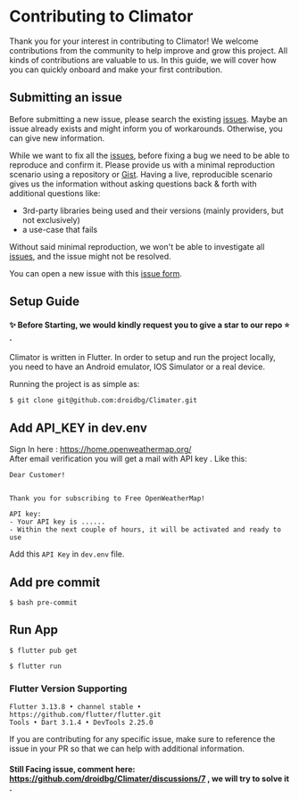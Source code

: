 # Contributing to Climator

Thank you for your interest in contributing to Climator! We welcome contributions from the community to help improve and grow this project. All kinds of contributions are valuable to us. In this guide, we will cover how you can quickly onboard and make your first contribution.

## Submitting an issue


Before submitting a new issue, please search the existing [issues](https://github.com/droidbg/climator/issues). Maybe an issue already exists and might inform you of workarounds. Otherwise, you can give new information.

While we want to fix all the [issues](https://github.com/droidbg/climator/issues), before fixing a bug we need to be able to reproduce and confirm it. Please provide us with a minimal reproduction scenario using a repository or [Gist](https://gist.github.com/). Having a live, reproducible scenario gives us the information without asking questions back & forth with additional questions like:

- 3rd-party libraries being used and their versions (mainly providers, but not exclusively)
- a use-case that fails

Without said minimal reproduction, we won't be able to investigate all [issues](https://github.com/droidbg/climator/issues), and the issue might not be resolved.

You can open a new issue with this [issue form](https://github.com/droidbg/climator/issues/new).


## Setup Guide

#### ✨ Before Starting, we would kindly request you to give a star to our repo ⭐️ .

Climator is written in Flutter. In order to setup and run the project locally, you need to have an Android emulator, IOS Simulator or a real device.

Running the project is as simple as:

```
$ git clone git@github.com:droidbg/Climater.git

```
## Add API_KEY in dev.env

Sign In here : https://home.openweathermap.org/ 
<br>
After email verification you will get a mail with API key .
Like this: 
```
Dear Customer!


Thank you for subscribing to Free OpenWeatherMap!

API key:
- Your API key is ......
- Within the next couple of hours, it will be activated and ready to use

```
Add this `API Key` in `dev.env` file.

## Add pre commit

```
$ bash pre-commit
```

## Run App
```
$ flutter pub get

$ flutter run
```

### Flutter Version Supporting
```
Flutter 3.13.8 • channel stable • https://github.com/flutter/flutter.git
Tools • Dart 3.1.4 • DevTools 2.25.0
```

If you are contributing for any specific issue, make sure to reference the issue in your PR so that we can help with additional information.



#### Still Facing issue, comment here: https://github.com/droidbg/Climater/discussions/7  , we will try to solve it .





